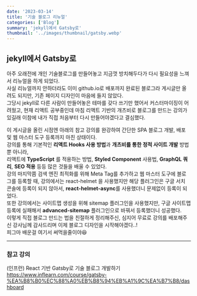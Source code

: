 ```yaml
---
date: '2023-03-14'
title: '기술 블로그 리뉴얼'
categories: ['Blog']
summary: 'jekyll에서 Gatsby로'
thumbnail: '../images/thumbnail/gatsby.webp'
---
```


## jekyll에서 Gatsby로

아주 오래전에 개인 기술블로그를 만들어놓고 지금껏 방치해두다가 다시 필요성을 느껴서 리뉴얼을 하게 되었다.  
사실 리뉴얼까지 안하더라도 이미 github.io로 배포까지 완료된 블로그라 게시글만 올려도 되지만, 기존 페이지 디자인이 마음에 들지 않았다.  
그당시 jekyll로 다른 사람이 만들어놓은 테마를 갖다 쓰기만 했어서 커스터마이징이 어려웠고, 현재 리액트 공부중인데 마침 리액트 기반의 개츠비로 블로그를 만드는 강의가 있길래 이참에 내가 직접 처음부터 다시 만들어야겠다고 결심했다.  
  
이 게시글을 올린 시점엔 아래의 참고 강의를 완강하여 간단한 SPA 블로그 개발, 배포 및 웹 마스터 도구 등록까지 마친 상태이다.  
강의를 통해 기본적인 **리액트 Hooks 사용 방법**과 **개츠비를 통한 정적 사이트 개발** 방법 뿐 아니라,  
리액트에 **TypeScript** 를 적용하는 방법, **Styled Component** 사용법, **GraphQL 쿼리**, **SEO 적용** 등등 많은 것들을 배울 수 있었다.  
  강의 마지막쯤 검색 엔진 최적화를 위해 Meta Tag를 추가하고 웹 마스터 도구에 블로그를 등록할 때, 강의에서는 react-helmet 을 사용했지만 해당 플러그인은 구글 서치 콘솔에 등록이 되지 않아서, **react-helmet-async**를 사용했더니 문제없이 등록이 되었다.  
또한 강의에서는 사이트맵 생성을 위해 sitemap 플러그인을 사용했지만, 구글 사이트맵 등록에 실패해서 **advanced-sitemap** 플러그인으로 바꿔서 등록했더니 성공했다.  
  이렇게 직접 블로그 만드는 법을 친절하게 정리해주신, 심지어 무료로 강의를 배포해주신 강사님께 감사드리며 이제 블로그 디자인을 시작해야겠다..!  
피그마 배운걸 여기서 써먹을줄이야😆

---

### 참고 강의

(인프런) React 기반 Gatsby로 기술 블로그 개발하기   
[<https://www.inflearn.com/course/gatsby-%EA%B8%B0%EC%88%A0%EB%B8%94%EB%A1%9C%EA%B7%B8/dashboard>](https://www.inflearn.com/course/gatsby-%EA%B8%B0%EC%88%A0%EB%B8%94%EB%A1%9C%EA%B7%B8/dashboard)
